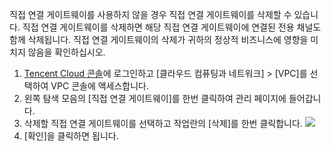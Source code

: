 직접 연결 게이트웨이를 사용하지 않을 경우 직접 연결 게이트웨이를 삭제할 수 있습니다. 직접 연결 게이트웨이를 삭제하면 해당 직접 연결 게이트웨이에 연결된 전용 채널도 함께 삭제됩니다. 직접 연결 게이트웨이의 삭제가 귀하의 정상적 비즈니스에 영향을 미치지 않음을 확인하십시오.
1. [Tencent Cloud 콘솔](https://console.cloud.tencent.com/)에 로그인하고 [클라우드 컴퓨팅과 네트워크] > [VPC]를 선택하여 VPC 콘솔에 액세스합니다.
2. 왼쪽 탐색 모음의 [직접 연결 게이트웨이]를 한번 클릭하여 관리 페이지에 들어갑니다.
3. 삭제할 직접 연결 게이트웨이를 선택하고 작업란의 [삭제]를 한번 클릭합니다.
 ![](https://main.qcloudimg.com/raw/b9499975f5289da2a70d65a72e4412ab.png)
4. [확인]을 클릭하면 됩니다.

